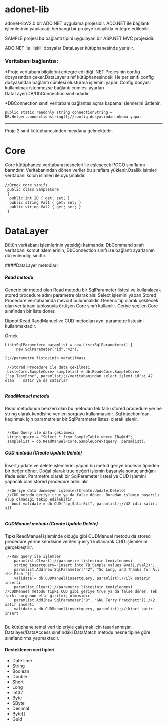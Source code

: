 # adonet-lib

adonet-libV2.0 bit ADO.NET uygulama projesidir. ADO.NET ile bağlantı işlemlerinin yapılacağı herhangi bir projeye kolaylıkla entegre edilebilir.

SAMPLE projesi bu bağlantı tipini uygulayan bir ASP.NET MVC projesidir.

ADO.NET ile ilişkili dosyalar DataLayer kütüphanesinde yer alır.

### Veritabanı bağlantısı:

  *Proje veritabanı bilgilerini entegre edildiği .NET Projesinin config dosyasından çeker.DataLayer sınıf kütüphanesindeki Helper sınıfı config dosyasından bağlantı cümlesi olusturma işlemini yapar. Config dosyası kullanılmak istenmezse bağlantı cümlesi ayarları DataLayer/DB/DbConnection sınıfındadır. 

  *DBConnection sınıfı veritabanı bağlantısı açma kapama işlemlerini üstlenir.

  ```
  public static readonly string connectionString = DB.Helper.connectionstring();//config dosyasından okuma yapar
  ```
  ---

  Proje 2 sınıf kütüphanesinden meydana gelmektedir.
  
  # Core
  
  Core kütüphanesi veritabanı nesneleri ile eşleşecek POCO sınıflarını barındırır. Veritabanından dönen veriler bu sınıflara yüklenir.Özellik isimleri veritabanı kolon isimleri ile uyuşmalıdır. 
  ```
  //Örnek core sınıfı
   public class SampleCore
   {
   	public int ID { get; set; }
   	public string Val1 { get; set; }
   	public string Val2 { get; set; }
   }
  ```
  # DataLayer
  
  Bütün veritabanı işlemlerinin yapıldığı katmandır. DbCommand sınıfı veritabanı komut işlemlerinin, DbConnection sınıfı ise bağlantı ayarlarının düzenlendiği sınıftır. 
  
  ####DataLayer metodları
  
  ##### Read metodu
  Generic bir metod olan Read metodu bir SqlParameter listesi ve kullanılacak stored procedure adını parametre olarak alır. Select işlemini yapan Stored Procedure veritabanında mevcut bulunmalıdır. Generic tip olarak çekilecek olan veritabanı tablosuyla örtüşen Core sınıfı kullanılır. Geriye seçilen Core sınıfından bir liste döner.
  
  Dipnot:Read,RaedManuel ve CUD metodları aynı parametre listesini kullanmaktadır.
  
  Örnek
  
   ```
   List<SqlParameter> paramlist = new List<SqlParameter>() {
		new SqlParameter("id","42"),
		
   };//parametre listesinin yaratılması
          
    //Stored Procedure ile data çekilmesi
    List<Core.SampleCore> samplelist = db.Read<Core.SampleCore>("sp_TestProc", paramlist);//veritabanından select işlemi id'si 42 olan    satır ya da satırlar
        
  ```
  
  
  ##### ReadManuel metodu
  Read metodunun benzeri olan bu metodun tek farkı stored procedure yerine string olarak kendisine verilen sorguyu kullanmasıdır. Sql injection'dan kaçınmak için parametreler bir SqlParameter listesi olarak işlenir.
  
  
  ```
     
   //Raw Query ile data çekilmesi
   string query = "Select * from SampleTable where ID=@id";				
   samplelist = db.ReadManuel<Core.SampleCore>(query, paramlist);
  ```
  
  
  ##### CUD metodu (Create Update Delete)
  
  İnsert,update ve delete işlemlerini yapan bu metod geriye boolean tipinden bir değer döner. Doğal olarak true değeri işlemin başarıyla sonuçlandığını ifade eder. Parametre olarak bir SqlParameter listesi ve CUD işlemini yapacak olan stored procedure adını alır
  
  ```
   //Geriye data dönmeyen işlemler(Create,Update,Delete)
   //CUD metodu geriye true ya da false döner. Buradan işlemin başarılı olup olmadığı takip edilebilir.
     bool validate = db.CUD("sp_SatirSil", paramlist);//42 idli satiri sil
				
  ```
  
  
 ##### CUDManuel metodu (Create Update Delete)
 
 Tıpkı ReadManuel işleminde olduğu gibi CUDManuel metodu da stored procedure yerine kendisine verilen query'i kullanarak CUD işlemlerini gerçekleştirir.
  
  ```
   //Raw query ile işlemler
      paramlist.Clear();//parametre listesinin temizlenmesi
      string insertquery="Insert into TB_Sample values @val1,@val2)";
      paramlist.Add(new SqlParameter("42", "So Long, and Thanks for All the Fish "));
      validate = db.CUDManuel(insertquery, paramlist);//ilk satırin inserti
      paramlist.Clear();//parametre listesinin temizlenmesi
//CUDManuel metodu tıpkı CUD gibi geriye true ya da false döner. Tek farkı sorgunun elle girilmiş olmasıdır.
      paramlist.Add(new SqlParameter("8", "GNU Terry Pratchett"));//2. satir inserti
      validate = db.CUDManuel(insertquery, paramlist);//ikinci satir insert		
				
  ```
  
  Bu kütüphane temel veri tipleriyle çalışmak için tasarlanmıştır. Datalayer/DataAccess sınıfındaki DataMatch metodu nesne tipine göre sınıflandırma yapmaktadır. 
  
  #### Desteklenen veri tipleri
  * DateTime
  * String
  * Boolean 
  * Double ⋅
  * Short 
  * Long 
  * Int32 
  * Byte 
  * SByte 
  * Decimal 
  * Byte[]
  * Guid
  
  
  
  

